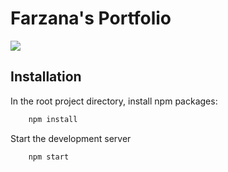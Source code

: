 # Farzana's Portfolio

<img src="https://github.com/farzanaisrat/portfolio/blob/main/src/assets/website_screenshot">

## Installation

In the root project directory, install npm packages:

```sh
    npm install
```

Start the development server

```sh
    npm start
```


